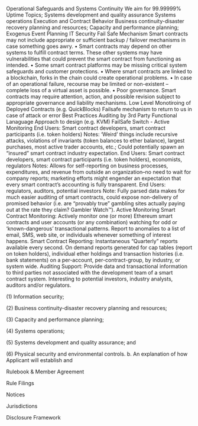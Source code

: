 

Operational Safeguards and SystemsContinuityWe aim for 99.99999% UptimeTopics;Systems development and quality assuranceSystems operationsExecution and Contract BehaviorBusiness continuity-disaster recovery planning and resources;Capacity and performance planning;Exogenus Event PlanningIT SecurityFail Safe MechanismSmart contracts may not include appropriate or sufficient backup / failover mechanisms in casesomething goes awry.• Smart contracts may depend on other systems to fulfill contract terms. These other systems mayhave vulnerabilities that could prevent the smart contract from functioning as intended.• Some smart contract platforms may be missing critical system safeguards and customerprotections.• Where smart contracts are linked to a blockchain, forks in the chain could create operationalproblems.• In case of an operational failure, recourse may be limited or non-existent – complete loss of avirtual asset is possible.• Poor governance. Smart contracts may require attention, action, and possible revision subject toappropriate governance and liability mechanisms.Low Level Monotiroing of Deployed Contracts \(e.g. QuickBlocks\)Failsafe mechanism to return to us in case of attack or errorBest PracticesAuditing by 3rd PartyFunctional Lanaguage Approach to design \(e.g. KVM\)FailSafe Switch -Active MonitoringEndUsers:Smart contract developers, smart contract participants \(i.e. token holders\)Notes:‘Weird’ things include recursive attacks, violations of invariants \(token balances toether balance\), largest purchases, most active trader accounts, etc.; Could potentiallyspawn an “insured” smart contract industry expectation.EndUsers:Smart contract developers, smart contract participants \(i.e. token holders\),economists, regulatorsNotes:Allows for self-reporting on business processes, expenditures, and revenue fromoutside an organization–no need to wait for company reports; marketing effortsmight engender an expectation that every smart contract’s accounting is fullytransparent.EndUsers:regulators, auditors, potential investorsNote:Fully parsed data makes for much easier auditing of smart contracts, could exposenon-delivery of promised behavior \(i.e. are “provably true” gambling sites actuallypaying out at the rate they claim? Gambler Watch™\).Active MonitoringSmart Contract Monitoring:Actively monitor one \(or more\) Ethereum smart contracts and user accounts \(or anycombination\) watching for odd or ‘known-dangerous’ transactional patterns. Report toanomalies to a list of email, SMS, web site, or individuals whenever something of interesthappens.Smart Contract Reporting:Instantaneous “Quarterly” reports available every second. On demand reports generated forcap tables \(report on token holders\), individual ether holdings and transaction histories \(i.e.bank statements\) on a per-account, per-contract-group, by industry, or system wide.Auditing Support:Provide data and transactional information to third parties not associated with the developmentteam of a smart contract system. Interesting to potential investors, industry analysts, auditors and/orregulators.



\(1\) Information security;

\(2\) Business continuity-disaster recovery planning and resources;

\(3\) Capacity and performance planning;

\(4\) Systems operations;

\(5\) Systems development and quality assurance; and

\(6\) Physical security and environmental controls. b. An explanation of how Applicant will establish and

Rulebook & Member Agreement

Rule Filings

Notices

Jurisdictions

Disclosure Framework

